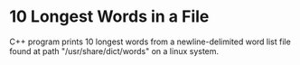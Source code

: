 # 10 Longest Words in a File
C++ program prints 10 longest words from a newline-delimited word list file found at path "/usr/share/dict/words" on a linux system.
